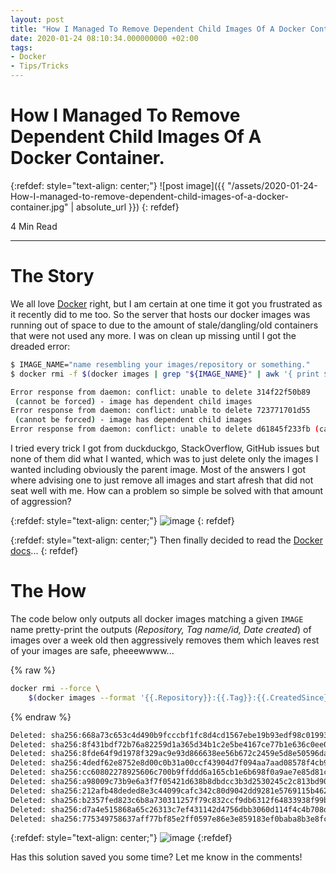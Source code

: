 ```yaml
---
layout: post
title: "How I Managed To Remove Dependent Child Images Of A Docker Container"
date: 2020-01-24 08:10:34.000000000 +02:00
tags:
- Docker
- Tips/Tricks
---
```

# How I Managed To Remove Dependent Child Images Of A Docker Container.

{:refdef: style="text-align: center;"}
![post image]({{ "/assets/2020-01-24-How-I-managed-to-remove-dependent-child-images-of-a-docker-container.jpg" | absolute_url }})
{: refdef}

4 Min Read

-----------------------------------------------------------------------------------------

# The Story

We all love [Docker](https://www.docker.com/) right, but I am certain at one time it got you frustrated as it recently did to me too. So the server that hosts our docker images was running out of space to due to the amount of stale/dangling/old containers that were not used any more. I was on clean up missing until I got the dreaded error:

```bash
$ IMAGE_NAME="name resembling your images/repository or something."
$ docker rmi -f $(docker images | grep "${IMAGE_NAME}" | awk '{ print $3 }')

Error response from daemon: conflict: unable to delete 314f22f50b89
 (cannot be forced) - image has dependent child images
Error response from daemon: conflict: unable to delete 723771701d55
 (cannot be forced) - image has dependent child images
Error response from daemon: conflict: unable to delete d61845f233fb (cannot be forced) - image has dependent child images

```

I tried every trick I got from duckduckgo, StackOverflow, GitHub issues but none of them did what I wanted, which was to just delete only the images I wanted including obviously the parent image. Most of the answers I got where advising one to just remove all images and start afresh that did not seat well with me. How can a problem so simple be solved with that amount of aggression?

{:refdef: style="text-align: center;"}
![image](https://pics.me.me/thumb_when-you-actually-the-read-the-documentation-sometimes-my-genius-is-its-48199681.png)
{: refdef}

{:refdef: style="text-align: center;"}
Then finally decided to read the [Docker docs](https://docs.docker.com/engine/reference/commandline/images/)...
{: refdef}


# The How
The code below only outputs all docker images matching a given `IMAGE` name pretty-print the outputs (*Repository, Tag name/id, Date created*) of images over a week old then aggressively removes them which leaves rest of your images are safe, pheeewwww...

{% raw %}
```bash
docker rmi --force \
    $(docker images --format '{{.Repository}}:{{.Tag}}:{{.CreatedSince}}' | grep ${IMAGE} | grep 'weeks ago\|months ago\|years ago' | cut -f 1-2 -d ':')
```
{% endraw %}


```bash
Deleted: sha256:668a73c653c4d490b9fcccbf1fc8d4cd1567ebe19b93edf98c019934b0084081
Deleted: sha256:8f431bdf72b76a82259d1a365d34b1c2e5be4167ce77b1e636c0ee09b68f077a
Deleted: sha256:8fde64f9d1978f329ac9e93d866638ee56b672c2459e5d8e50596daffb6813b6
Deleted: sha256:4dedf62e8752e8d00c0b31a00ccf43904d7f094aa7aad08578f4cb9f2ee24f50
Deleted: sha256:cc60802278925606c700b9ffddd6a165cb1e6b698f0a9ae7e85d81c031cd5c58
Deleted: sha256:a98009c73b9e6a3f7f05421d638b8dbdcc3b3d2530245c2c813bd90f450ce4ca
Deleted: sha256:212afb48deded8e3c44099cafc342c80d9042dd9281e5769115b462207b35c2a
Deleted: sha256:b2357fed823c6b8a730311257f79c832ccf9db6312f64833938f99b467c0b7d6
Deleted: sha256:d7a4e515868a65c26313c7ef431142d4756dbb3060d114f4c4b708d81faa7f7d
Deleted: sha256:775349758637aff77bf85e2ff0597e86e3e859183ef0baba8b3e8fc8d3cba51c
```

{:refdef: style="text-align: center;"}
![image](https://media.giphy.com/media/10JDn0oEPKp6da/source.gif)
{:refdef}


Has this solution saved you some time? Let me know in the comments!
